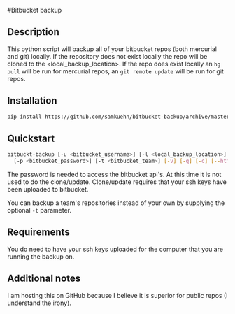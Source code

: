 #Bitbucket backup

## Description
This python script will backup all of your bitbucket repos (both mercurial and git) locally.
If the repository does not exist locally the repo will be cloned to the <local_backup_location>.
If the repo does exist locally an `hg pull` will be run for mercurial repos,
an `git remote update` will be run for git repos.

## Installation

```bash
pip install https://github.com/samkuehn/bitbucket-backup/archive/master.zip
```

## Quickstart
```bash
bitbuckt-backup [-u <bitbucket_username>] [-l <local_backup_location>]
  [-p <bitbucket_password>] [-t <bitbucket_team>] [-v] [-q] [-c] [--http] [--skip-password] [--mirror]
```
The password is needed to access the bitbucket api's.  At this time it is not used to do the clone/update.
Clone/update requires that your ssh keys have been uploaded to bitbucket.

You can backup a team's repositories instead of your own by supplying the optional `-t` parameter.

## Requirements

You do need to have your ssh keys uploaded for the computer that you are running the backup on.

## Additional notes
I am hosting this on GitHub because I believe it is superior for public repos (I understand the irony).
